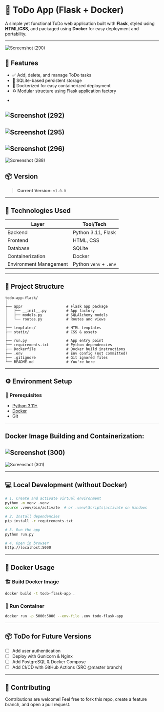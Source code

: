 # 📝 ToDo App (Flask + Docker)

A simple yet functional ToDo web application built with **Flask**, styled using **HTML/CSS**, and packaged using **Docker** for easy deployment and portability.

---
![Screenshot (290)](https://github.com/user-attachments/assets/184e72f5-8a49-494b-a7b1-ca5814226ec6)


## 🚀 Features

* ✅ Add, delete, and manage ToDo tasks
* 📓 SQLite-based persistent storage
* 🐳 Dockerized for easy containerized deployment
* ♻️ Modular structure using Flask application factory

-
![Screenshot (292)](https://github.com/user-attachments/assets/7fb0f0b2-a051-454f-830b-76ca8462015b)
--
![Screenshot (295)](https://github.com/user-attachments/assets/1b1b0e8b-72f1-4361-b7bb-8f9a902fe78d)
---
![Screenshot (296)](https://github.com/user-attachments/assets/8a6c4119-7cd8-4431-8e84-82d8018e578a)
----
![Screenshot (288)](https://github.com/user-attachments/assets/8783e6dd-7687-4719-8411-e292f2fd0ec2)


## 📦 Version

> **Current Version:** `v1.0.0`

---

## 💪 Technologies Used

| Layer                  | Tool/Tech              |
| ---------------------- | ---------------------- |
| Backend                | Python 3.11, Flask     |
| Frontend               | HTML, CSS              |
| Database               | SQLite                 |
| Containerization       | Docker                 |
| Environment Management | Python `venv` + `.env` |

---

## 📁 Project Structure

```
todo-app-flask/
│
├── app/                    # Flask app package
│   ├── __init__.py         # App factory
│   ├── models.py           # SQLAlchemy models
│   └── routes.py           # Routes and views
│
├── templates/              # HTML templates
├── static/                 # CSS & assets
│
├── run.py                  # App entry point
├── requirements.txt        # Python dependencies
├── Dockerfile              # Docker build instructions
├── .env                    # Env config (not committed)
├── .gitignore              # Git ignored files
└── README.md               # You're here
```

---

## ⚙️ Environment Setup

### 📌 Prerequisites

* [Python 3.11+](https://www.python.org/)
* [Docker](https://www.docker.com/)
* Git
---
## Docker Image Building and Containerization:
![Screenshot (300)](https://github.com/user-attachments/assets/3cd18791-7233-43d4-89d7-49e8d506484c)
--
![Screenshot (301)](https://github.com/user-attachments/assets/2ddbf323-7e14-42be-89cf-b7b4b54b5a1a)

---

## 💻 Local Development (without Docker)

```bash
# 1. Create and activate virtual environment
python -m venv .venv
source .venv/bin/activate  # or .venv\Scripts\activate on Windows

# 2. Install dependencies
pip install -r requirements.txt

# 3. Run the app
python run.py

# 4. Open in browser
http://localhost:5000
```

---

## 🐳 Docker Usage

### 🏗️ Build Docker Image

```bash
docker build -t todo-flask-app .
```

### 🚀 Run Container

```bash
docker run -p 5000:5000 --env-file .env todo-flask-app
```

---

## 📦 ToDo for Future Versions

* [ ] Add user authentication
* [ ] Deploy with Gunicorn & Nginx
* [ ] Add PostgreSQL & Docker Compose
* [ ] Add CI/CD with GitHub Actions
(SRC @master branch)
---

## 🤝 Contributing

Contributions are welcome! Feel free to fork this repo, create a feature branch, and open a pull request.

